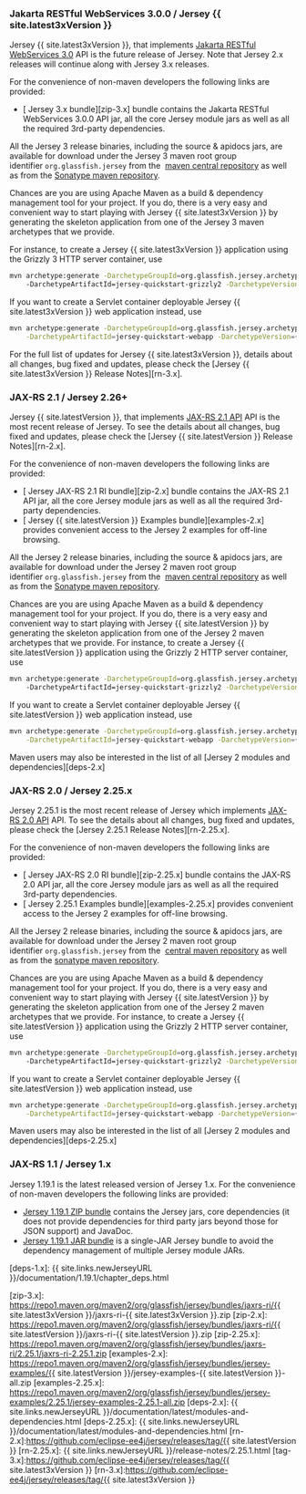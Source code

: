 [//]: # " Copyright (c) 2018, 2020 Oracle and/or its affiliates. All rights reserved. "
[//]: # "  "
[//]: # " This program and the accompanying materials are made available under the "
[//]: # " terms of the Eclipse Public License v. 2.0, which is available at "
[//]: # " http://www.eclipse.org/legal/epl-2.0. "
[//]: # "  "
[//]: # " This Source Code may also be made available under the following Secondary "
[//]: # " Licenses when the conditions for such availability set forth in the "
[//]: # " Eclipse Public License v. 2.0 are satisfied: GNU General Public License, "
[//]: # " version 2 with the GNU Classpath Exception, which is available at "
[//]: # " https://www.gnu.org/software/classpath/license.html. "
[//]: # "  "
[//]: # " SPDX-License-Identifier: EPL-2.0 OR GPL-2.0 WITH Classpath-exception-2.0 "


<h3>Jakarta RESTful WebServices 3.0.0 / Jersey {{ site.latest3xVersion }}</h3>                             

Jersey&nbsp;{{ site.latest3xVersion }}, that implements [Jakarta RESTful WebServices 3.0][jaxrs-3.0] API is the future release of Jersey. 
Note that Jersey 2.x releases will continue along with Jersey 3.x releases.             

For the convenience of non-maven developers the following links are provided:

*   [<var class="icon-cloud-download"></var> Jersey 3.x bundle][zip-3.x] bundle contains
    the Jakarta RESTful WebServices 3.0.0 API jar, all the core Jersey module jars as well as all the required 3rd-party
    dependencies.

All the Jersey 3 release binaries, including the source & apidocs jars, are available for
download under the Jersey 3 maven root group identifier `org.glassfish.jersey` from the 
[maven central repository][mvn-central] as well as from the [Sonatype maven repository][mvn-oss].

Chances are you are using Apache Maven as a build & dependency management tool for your project.
If you do, there is a very easy and convenient way to start playing with Jersey {{ site.latest3xVersion }} by generating
the skeleton application from one of the Jersey 3 maven archetypes that we provide.

For instance, to create a Jersey {{ site.latest3xVersion }} application using the Grizzly 3 HTTP server container, use

```bash
mvn archetype:generate -DarchetypeGroupId=org.glassfish.jersey.archetypes \
    -DarchetypeArtifactId=jersey-quickstart-grizzly2 -DarchetypeVersion={{ site.latest3xVersion }}
```

If you want to create a Servlet container deployable Jersey {{ site.latest3xVersion }} web application instead, use

```bash
mvn archetype:generate -DarchetypeGroupId=org.glassfish.jersey.archetypes \
    -DarchetypeArtifactId=jersey-quickstart-webapp -DarchetypeVersion={{ site.latest3xVersion }}
```

For the full list of updates for Jersey {{ site.latest3xVersion }}, details about all changes, bug fixed and updates, 
please check the [Jersey {{ site.latest3xVersion }} Release Notes][rn-3.x].

<h3>JAX-RS 2.1 / Jersey 2.26+</h3>

Jersey&nbsp;{{ site.latestVersion }}, that implements [JAX-RS 2.1 API][jaxrs-2.1] API is the most recent release of Jersey.
To see the details about all changes, bug fixed and updates, please check the [Jersey {{ site.latestVersion }} Release Notes][rn-2.x].

For the convenience of non-maven developers the following links are provided:

*   [<var class="icon-cloud-download"></var> Jersey JAX-RS 2.1 RI bundle][zip-2.x] bundle contains
    the JAX-RS 2.1 API jar, all the core Jersey module jars as well as all the required 3rd-party
    dependencies.
*   [<var class="icon-cloud-download"></var> Jersey {{ site.latestVersion }} Examples bundle][examples-2.x] provides
    convenient access to the Jersey 2 examples for off-line browsing.

All the Jersey 2 release binaries, including the source & apidocs jars, are available for
download under the Jersey 2 maven root group identifier `org.glassfish.jersey` from the 
[maven central repository][mvn-central] as well as from the [Sonatype maven repository][mvn-oss].

Chances are you are using Apache Maven as a build & dependency management tool for your project.
If you do, there is a very easy and convenient way to start playing with Jersey {{ site.latestVersion }} by generating
the skeleton application from one of the Jersey 2 maven archetypes that we provide.
For instance, to create a Jersey {{ site.latestVersion }} application using the Grizzly 2 HTTP server container, use

```bash
mvn archetype:generate -DarchetypeGroupId=org.glassfish.jersey.archetypes \
    -DarchetypeArtifactId=jersey-quickstart-grizzly2 -DarchetypeVersion={{ site.latestVersion }}
```

If you want to create a Servlet container deployable Jersey {{ site.latestVersion }} web application instead, use

```bash
mvn archetype:generate -DarchetypeGroupId=org.glassfish.jersey.archetypes \
    -DarchetypeArtifactId=jersey-quickstart-webapp -DarchetypeVersion={{ site.latestVersion }}
```

Maven users may also be interested in the list of all [Jersey 2 modules and dependencies][deps-2.x]

<h3>JAX-RS 2.0 / Jersey 2.25.x</h3>

Jersey&nbsp;2.25.1 is the most recent release of Jersey which implements [JAX-RS 2.0 API][jaxrs-2.0] API.
To see the details about all changes, bug fixed and updates, please check the [Jersey 2.25.1 Release Notes][rn-2.25.x].

For the convenience of non-maven developers the following links are provided:

*   [<var class="icon-cloud-download"></var> Jersey JAX-RS 2.0 RI bundle][zip-2.25.x] bundle contains
    the JAX-RS 2.0 API jar, all the core Jersey module jars as well as all the required 3rd-party
    dependencies.
*   [<var class="icon-cloud-download"></var> Jersey 2.25.1 Examples bundle][examples-2.25.x] provides
    convenient access to the Jersey 2 examples for off-line browsing.

All the Jersey 2 release binaries, including the source & apidocs jars, are available for
download under the Jersey 2 maven root group identifier `org.glassfish.jersey` from the 
[central maven repository][mvn-central] as well as from the [sonatype maven repository][mvn-jvn].

Chances are you are using Apache Maven as a build & dependency management tool for your project.
If you do, there is a very easy and convenient way to start playing with Jersey {{ site.latestVersion }} by generating
the skeleton application from one of the Jersey 2 maven archetypes that we provide.
For instance, to create a Jersey {{ site.latestVersion }} application using the Grizzly 2 HTTP server container, use

```bash
mvn archetype:generate -DarchetypeGroupId=org.glassfish.jersey.archetypes \
    -DarchetypeArtifactId=jersey-quickstart-grizzly2 -DarchetypeVersion={{ site.latestVersion }}
```

If you want to create a Servlet container deployable Jersey {{ site.latestVersion }} web application instead, use

```bash
mvn archetype:generate -DarchetypeGroupId=org.glassfish.jersey.archetypes \
    -DarchetypeArtifactId=jersey-quickstart-webapp -DarchetypeVersion={{ site.latestVersion }}
```

Maven users may also be interested in the list of all [Jersey 2 modules and dependencies][deps-2.25.x]

<h3>JAX-RS 1.1 / Jersey 1.x</h3>

Jersey 1.19.1 is the latest released version of Jersey 1.x. For the convenience of non-maven developers
the following links are provided:

*   [<var class="icon-cloud-download"></var> Jersey 1.19.1 ZIP bundle][zip-1.x] contains the Jersey
    jars, core dependencies (it does not provide dependencies for third party jars beyond those for JSON
    support) and JavaDoc.
*   [<var class="icon-cloud-download"></var> Jersey 1.19.1 JAR bundle][jar-1.x] is a single-JAR Jersey
    bundle to avoid the dependency management of multiple Jersey module JARs.

[mvn-central]: https://repo1.maven.org/maven2/org/glassfish/jersey/
[mvn-jvn]: https://oss.sonatype.org/content/groups/public/org/glassfish/jersey/
[mvn-oss]: https://jakarta.oss.sonatype.org/content/groups/public/org/glassfish/jersey/

[zip-1.x]: https://repo1.maven.org/maven2/com/sun/eclipse-ee4j/jersey-archive/1.19.1/jersey-archive-1.19.1.zip
[jar-1.x]: https://repo1.maven.org/maven2/com/sun/eclipse-ee4j/jersey-bundle/1.19.1/jersey-bundle-1.19.1.jar
[deps-1.x]: {{ site.links.newJerseyURL }}/documentation/1.19.1/chapter_deps.html

[jaxrs-3.0]: https://jakarta.ee/specifications/restful-ws/3.0/
[jaxrs-2.1]: https://jcp.org/en/jsr/detail?id=370
[jaxrs-2.0]: https://jcp.org/en/jsr/detail?id=339
[zip-3.x]: https://repo1.maven.org/maven2/org/glassfish/jersey/bundles/jaxrs-ri/{{ site.latest3xVersion }}/jaxrs-ri-{{ site.latest3xVersion }}.zip
[zip-2.x]: https://repo1.maven.org/maven2/org/glassfish/jersey/bundles/jaxrs-ri/{{ site.latestVersion }}/jaxrs-ri-{{ site.latestVersion }}.zip
[zip-2.25.x]: https://repo1.maven.org/maven2/org/glassfish/jersey/bundles/jaxrs-ri/2.25.1/jaxrs-ri-2.25.1.zip
[examples-2.x]: https://repo1.maven.org/maven2/org/glassfish/jersey/bundles/jersey-examples/{{ site.latestVersion }}/jersey-examples-{{ site.latestVersion }}-all.zip
[examples-2.25.x]: https://repo1.maven.org/maven2/org/glassfish/jersey/bundles/jersey-examples/2.25.1/jersey-examples-2.25.1-all.zip
[deps-2.x]: {{ site.links.newJerseyURL }}/documentation/latest/modules-and-dependencies.html
[deps-2.25.x]: {{ site.links.newJerseyURL }}/documentation/latest/modules-and-dependencies.html
[rn-2.x]:https://github.com/eclipse-ee4j/jersey/releases/tag/{{ site.latestVersion }}
[rn-2.25.x]: {{ site.links.newJerseyURL }}/release-notes/2.25.1.html
[tag-3.x]:https://github.com/eclipse-ee4j/jersey/releases/tag/{{ site.latest3xVersion }}
[rn-3.x]:https://github.com/eclipse-ee4j/jersey/releases/tag/{{ site.latest3xVersion }}
